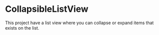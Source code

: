 # CollapsibleListView

This project have a list view where you can collapse or expand items that exists on the list.
